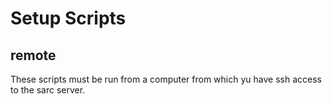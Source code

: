 # Setup Scripts

## remote

These scripts must be run from a computer from which yu have ssh access to the sarc server.


